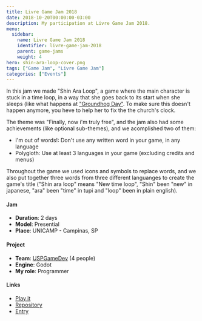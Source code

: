 ```yaml
---
title: Livre Game Jam 2018
date: 2018-10-20T00:00:00-03:00
description: My participation at Livre Game Jam 2018.
menu:
  sidebar:
    name: Livre Game Jam 2018
    identifier: livre-game-jam-2018
    parent: game-jams
    weight: 4
hero: shin-ara-loop-cover.png
tags: ["Game Jam", "Livre Game Jam"]
categories: ["Events"]
---
```


In this jam we made "Shin Ara Loop", a game where the main character is stuck in a time loop, in a way that she goes back to its start when she sleeps (like what happens at ["Groundhog Day"](https://en.wikipedia.org/wiki/Groundhog_Day_(film)). To make sure this doesn't happen anymore, you heve to help her to fix the the church's clock.

The theme was "Finally, now i'm truly free", and the jam also had some achievements (like optional sub-themes), and we acomplished two of them:
* I'm out of words!: Don't use any written word in your game, in any language
* Polygloth: Use at least 3 languages in your game (excluding credits and menus)

Throughout the game we used icons and symbols to replace words, and we also put together three words from three different languanges to create the game's title ("Shin ara loop" means "New time loop", "Shin" been "new" in japanese, "ara" been "time" in tupi and "loop" been in plain english).

#### Jam
* **Duration**: 2 days
* **Model**: Presential
* **Place**: UNICAMP - Campinas, SP

#### Project
* **Team**: [USPGameDev](https://uspgamedev.org/) (4 people)
* **Engine**: Godot
* **My role**: Programmer

#### Links
* [Play it](https://uspgamedev.itch.io/shin-ara-loop)
* [Repository](https://gitlab.com/uspgamedev/shin-ara-loop)
* [Entry](https://itch.io/jam/livre-game-jam-2018/rate/320304)